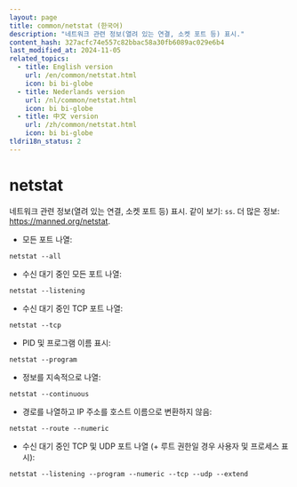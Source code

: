 ```yaml
---
layout: page
title: common/netstat (한국어)
description: "네트워크 관련 정보(열려 있는 연결, 소켓 포트 등) 표시."
content_hash: 327acfc74e557c82bbac58a30fb6089ac029e6b4
last_modified_at: 2024-11-05
related_topics:
  - title: English version
    url: /en/common/netstat.html
    icon: bi bi-globe
  - title: Nederlands version
    url: /nl/common/netstat.html
    icon: bi bi-globe
  - title: 中文 version
    url: /zh/common/netstat.html
    icon: bi bi-globe
tldri18n_status: 2
---
```

# netstat

네트워크 관련 정보(열려 있는 연결, 소켓 포트 등) 표시.
같이 보기: `ss`.
더 많은 정보: <https://manned.org/netstat>.

- 모든 포트 나열:

`netstat --all`

- 수신 대기 중인 모든 포트 나열:

`netstat --listening`

- 수신 대기 중인 TCP 포트 나열:

`netstat --tcp`

- PID 및 프로그램 이름 표시:

`netstat --program`

- 정보를 지속적으로 나열:

`netstat --continuous`

- 경로를 나열하고 IP 주소를 호스트 이름으로 변환하지 않음:

`netstat --route --numeric`

- 수신 대기 중인 TCP 및 UDP 포트 나열 (+ 루트 권한일 경우 사용자 및 프로세스 표시):

`netstat --listening --program --numeric --tcp --udp --extend`

